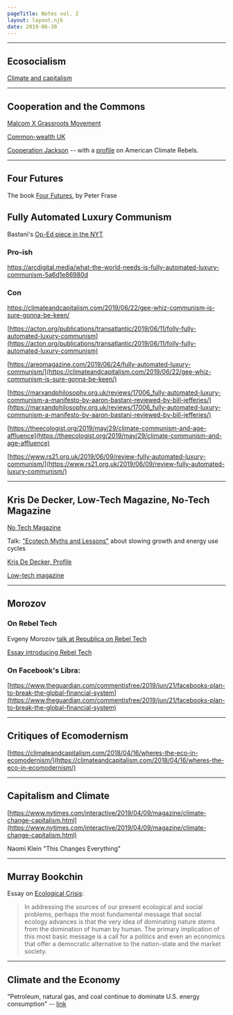 ```yaml
---
pageTitle: Notes vol. 2
layout: layout.njk
date: 2019-06-30
---
```


---

## Ecosocialism

[Climate and capitalism](https://climateandcapitalism.com/)

---

## Cooperation and the Commons

[Malcom X Grassroots Movement](https://www.mxgm.org/ourwork)



[Common-wealth UK](https://common-wealth.co.uk/Public-common-partnerships.html)

[Cooperation Jackson](https://cooperationjackson.org/) -- with a [profile](https://www.youtube.com/watch?v=_Nt9Z2P7mPY) on American Climate Rebels.

---


## Four Futures

The book [Four Futures](https://www.versobooks.com/books/1847-four-futures), by Peter Frase

## Fully Automated Luxury Communism

Bastani's [Op-Ed piece in the NYT](https://www.nytimes.com/2019/06/11/opinion/fully-automated-luxury-communism.html)


### Pro-ish

[https://arcdigital.media/what-the-world-needs-is-fully-automated-luxury-communism-5a6d1e86980d
](https://arcdigital.media/what-the-world-needs-is-fully-automated-luxury-communism-5a6d1e86980d)

### Con

[https://climateandcapitalism.com/2019/06/22/gee-whiz-communism-is-sure-gonna-be-keen/
](https://climateandcapitalism.com/2019/06/22/gee-whiz-communism-is-sure-gonna-be-keen/)

[https://acton.org/publications/transatlantic/2019/06/11/folly-fully-automated-luxury-communism](https://acton.org/publications/transatlantic/2019/06/11/folly-fully-automated-luxury-communism)

[https://areomagazine.com/2019/06/24/fully-automated-luxury-communism/](https://climateandcapitalism.com/2019/06/22/gee-whiz-communism-is-sure-gonna-be-keen/)

[https://marxandphilosophy.org.uk/reviews/17006_fully-automated-luxury-communism-a-manifesto-by-aaron-bastani-reviewed-by-bill-jefferies/](https://marxandphilosophy.org.uk/reviews/17006_fully-automated-luxury-communism-a-manifesto-by-aaron-bastani-reviewed-by-bill-jefferies/)

[https://theecologist.org/2019/may/29/climate-communism-and-age-affluence](https://theecologist.org/2019/may/29/climate-communism-and-age-affluence)

[https://www.rs21.org.uk/2019/06/09/review-fully-automated-luxury-communism/](https://www.rs21.org.uk/2019/06/09/review-fully-automated-luxury-communism/)


--- 

## Kris De Decker, Low-Tech Magazine, No-Tech Magazine

[No Tech Magazine](https://www.notechmagazine.com/)

Talk: ["Ecotech Myths and Lessons"](http://videos.liftconference.com/video/3046721/kris-de-decker-ecotech-myths-and-lessons) about slowing growth and energy use cycles

[Kris De Decker, Profile](https://www.krisdedecker.org/)

[Low-tech magazine](https://www.lowtechmagazine.com/about.html)

---

## Morozov


### On Rebel Tech

Evgeny Morozov [talk at Republica on Rebel Tech](https://youtu.be/gvv0kjzmJJM)

[Essay introducing Rebel Tech](https://www.theguardian.com/commentisfree/2019/may/11/big-tech-progressive-vision-silicon-valley)

### On Facebook's Libra:

[https://www.theguardian.com/commentisfree/2019/jun/21/facebooks-plan-to-break-the-global-financial-system](https://www.theguardian.com/commentisfree/2019/jun/21/facebooks-plan-to-break-the-global-financial-system)

----

## Critiques of Ecomodernism

[https://climateandcapitalism.com/2018/04/16/wheres-the-eco-in-ecomodernism/](https://climateandcapitalism.com/2018/04/16/wheres-the-eco-in-ecomodernism/)

---

## Capitalism and Climate

[https://www.nytimes.com/interactive/2019/04/09/magazine/climate-change-capitalism.html](https://www.nytimes.com/interactive/2019/04/09/magazine/climate-change-capitalism.html)

Naomi Klein "This Changes Everything"

---

## Murray Bookchin

Essay on [Ecological Crisis](http://new-compass.net/articles/ecological-crisis-socialism-and-new-society):

> In addressing the sources of our present ecological and social problems, perhaps the most fundamental message that social ecology advances is that the very idea of dominating nature stems from the domination of human by human. The primary implication of this most basic message is a call for a politics and even an economics that offer a democratic alternative to the nation-state and the market society.

----

## Climate and the Economy 

"Petroleum, natural gas, and coal continue to dominate U.S. energy consumption" -- [link](https://www.eia.gov/todayinenergy/detail.php?id=40013)





